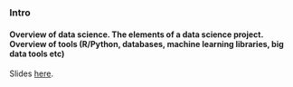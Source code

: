 
### Intro

#### Overview of data science. The elements of a data science project. Overview of tools (R/Python, databases, machine learning libraries, big data tools etc)

Slides [here](https://drive.google.com/open?id=1tZTlTB9y1XkX4PkYIQWPq4Tal7vz4-24prSjTVNFNlI).



